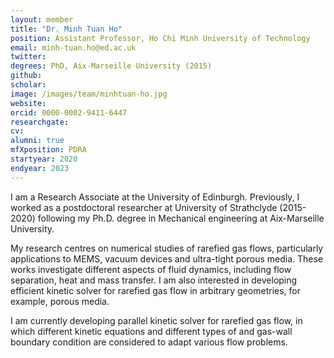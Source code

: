 ```yaml
---
layout: member
title: "Dr. Minh Tuan Ho"
position: Assistant Professor, Ho Chi Minh University of Technology
email: minh-tuan.ho@ed.ac.uk
twitter: 
degrees: PhD, Aix-Marseille University (2015)
github: 
scholar: 
image: /images/team/minhtuan-ho.jpg
website: 
orcid: 0000-0002-9411-6447
researchgate: 
cv: 
alumni: true
mfXposition: PDRA
startyear: 2020
endyear: 2023
---
```


I am a Research Associate at the University of Edinburgh. Previously, I worked as a postdoctoral researcher at University of Strathclyde (2015-2020) following my Ph.D. degree in Mechanical engineering at Aix-Marseille University. 

My research centres on numerical studies of rarefied gas flows, particularly applications to MEMS, vacuum devices and ultra-tight porous media. These works investigate different aspects of fluid dynamics, including flow separation, heat and mass transfer. I am also interested in developing efficient kinetic solver for rarefied gas flow in arbitrary geometries, for example, porous media. 

I am currently developing parallel kinetic solver for rarefied gas flow, in which different kinetic equations and different types of and gas-wall boundary condition are considered to adapt various flow problems. 

